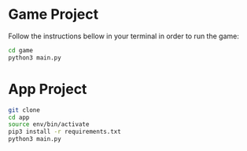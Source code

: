 # Game Project

Follow the instructions bellow in your terminal in order to run the game:

```sh
cd game
python3 main.py
```
# App Project

```sh
git clone
cd app
source env/bin/activate
pip3 install -r requirements.txt
python3 main.py
```
